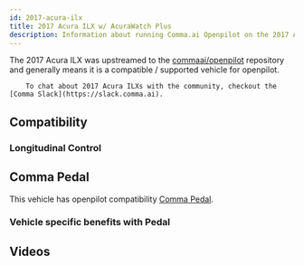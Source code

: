 ```yaml
---
id: 2017-acura-ilx
title: 2017 Acura ILX w/ AcuraWatch Plus
description: Information about running Comma.ai Openpilot on the 2017 Acura ILX w/ AcuraWatch Plus
---
```


The 2017 Acura ILX was upstreamed to the [commaai/openpilot](https://github.com/commaai/openpilot) repository and generally means it is a compatible / supported vehicle for openpilot.


        To chat about 2017 Acura ILXs with the community, checkout the  [Comma Slack](https://slack.comma.ai).
      
## Compatibility

### Longitudinal Control



## Comma Pedal

This vehicle has openpilot compatibility [Comma Pedal](/hardware/pedal).

### Vehicle specific benefits with Pedal



## Videos

      
